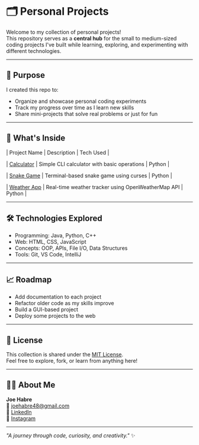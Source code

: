 # 🗂️ Personal Projects

Welcome to my collection of personal projects!  
This repository serves as a **central hub** for the small to medium-sized coding projects I've built while learning, exploring, and experimenting with different technologies.

---

## 🎯 Purpose
I created this repo to:
- Organize and showcase personal coding experiments
- Track my progress over time as I learn new skills
- Share mini-projects that solve real problems or just for fun

---

## 🚀 What's Inside

| Project Name | Description | Tech Used |

| [Calculator](./calculator)   | Simple CLI calculator with basic operations | Python |

| [Snake Game](./snake-game)   | Terminal-based snake game using curses      | Python |

| [Weather App](./weather-app) | Real-time weather tracker using OpenWeatherMap API | Python |

---

## 🛠️ Technologies Explored
- Programming: Java, Python, C++
- Web: HTML, CSS, JavaScript
- Concepts: OOP, APIs, File I/O, Data Structures
- Tools: Git, VS Code, IntelliJ

---

## 📈 Roadmap
- Add documentation to each project
- Refactor older code as my skills improve
- Build a GUI-based project
- Deploy some projects to the web

---

## 🪪 License
This collection is shared under the [MIT License](LICENSE).  
Feel free to explore, fork, or learn from anything here!

---

## 🙋‍♂️ About Me
**Joe Habre**  
📧 [joehabre48@gmail.com](mailto:joehabre48@gmail.com)  
🔗 [LinkedIn](https://www.linkedin.com/in/joe-habre-228557330)  
📸 [Instagram](https://www.instagram.com/joeehabre)

---
_"A journey through code, curiosity, and creativity."_ ✨
